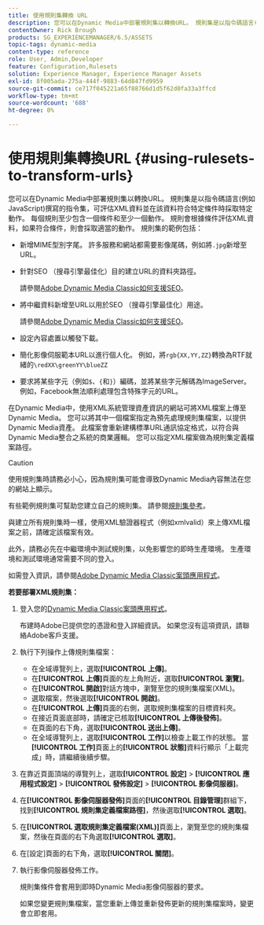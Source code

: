 ```yaml
---
title: 使用規則集轉換 URL
description: 您可以在Dynamic Media中部署規則集以轉換URL。 規則集是以指令碼語言(例如JavaScript)撰寫的指令集，可評估XML資料並在該資料符合特定條件時採取特定動作。
contentOwner: Rick Brough
products: SG_EXPERIENCEMANAGER/6.5/ASSETS
topic-tags: dynamic-media
content-type: reference
role: User, Admin,Developer
feature: Configuration,Rulesets
solution: Experience Manager, Experience Manager Assets
exl-id: 8f005ada-275a-444f-9883-64d847fd9959
source-git-commit: ce717f045221a65f88766d1d5f62d0fa33a3ffcd
workflow-type: tm+mt
source-wordcount: '688'
ht-degree: 0%

---
```


# 使用規則集轉換URL {#using-rulesets-to-transform-urls}

您可以在Dynamic Media中部署規則集以轉換URL。 規則集是以指令碼語言(例如JavaScript)撰寫的指令集，可評估XML資料並在該資料符合特定條件時採取特定動作。 每個規則至少包含一個條件和至少一個動作。 規則會根據條件評估XML資料，如果符合條件，則會採取適當的動作。 規則集的範例包括：

* 新增MIME型別字尾。 許多服務和網站都需要影像尾碼，例如將`.jpg`新增至URL。
* 針對SEO （搜尋引擎最佳化）目的建立URL的資料夾路徑。

  請參閱[Adobe Dynamic Media Classic如何支援SEO](/help/assets/assets/s7_seo.pdf)。

* 將中繼資料新增至URL以用於SEO （搜尋引擎最佳化）用途。

  請參閱[Adobe Dynamic Media Classic如何支援SEO](/help/assets/assets/s7_seo.pdf)。

* 設定內容處置以觸發下載。
* 簡化影像伺服範本URL以進行個人化。 例如，將`rgb{XX,YY,ZZ}`轉換為RTF就緒的`\redXX\greenYY\blueZZ`

* 要求將某些字元（例如`$`、`{`和`}`）編碼，並將某些字元解碼為ImageServer。 例如，Facebook無法順利處理包含特殊字元的URL。

在Dynamic Media中，使用XML系統管理資產資訊的網站可將XML檔案上傳至Dynamic Media。 您可以將其中一個檔案指定為預先處理規則集檔案，以提供Dynamic Media資產。 此檔案會重新建構標準URL通訊協定格式，以符合與Dynamic Media整合之系統的商業邏輯。 您可以指定XML檔案做為規則集定義檔案路徑。

>[!CAUTION]
>
>使用規則集時請務必小心，因為規則集可能會導致Dynamic Media內容無法在您的網站上顯示。

有些範例規則集可幫助您建立自己的規則集。
請參閱[規則集參考](https://experienceleague.adobe.com/docs/dynamic-media-developer-resources/image-serving-api/image-serving-api/rule-set-reference/c-rule-set-reference.html)。

與建立所有規則集時一樣，使用XML驗證器程式（例如xmlvalid）來上傳XML檔案之前，請確定該檔案有效。

此外，請務必先在中繼環境中測試規則集，以免影響您的即時生產環境。
生產環境和測試環境通常需要不同的登入。

如需登入資訊，請參閱[Adobe Dynamic Media Classic案頭應用程式](https://experienceleague.adobe.com/docs/dynamic-media-classic/using/getting-started/signing-out.html#sign-in-dmc-app)。

<!-- OBSOLETE INFORMATION * **NA staging environment** login page: [https://s7sps1-staging.scene7.com/IpsWeb/](https://s7sps1-staging.scene7.com/IpsWeb/)
* **EMEA staging environment** login page: [https://s7sps3-staging.scene7.com/IpsWeb/](https://s7sps3-staging.scene7.com/IpsWeb/)
* **JAPAC staging environment** login page: [https://s7sps5-staging.scene7.com/IpsWeb/](https://s7sps5-staging.scene7.com/IpsWeb/) -->

**若要部署XML規則集：**

1. 登入您的[Dynamic Media Classic案頭應用程式](https://experienceleague.adobe.com/docs/dynamic-media-classic/using/getting-started/signing-out.html#sign-in-dmc-app)。

   布建時Adobe已提供您的憑證和登入詳細資訊。 如果您沒有這項資訊，請聯絡Adobe客戶支援。

1. 執行下列操作上傳規則集檔案：

   * 在全域導覽列上，選取&#x200B;**[!UICONTROL 上傳]**。
   * 在&#x200B;**[!UICONTROL 上傳]**&#x200B;頁面的左上角附近，選取&#x200B;**[!UICONTROL 瀏覽]**。
   * 在&#x200B;**[!UICONTROL 開啟]**&#x200B;對話方塊中，瀏覽至您的規則集檔案(XML)。
   * 選取檔案，然後選取&#x200B;**[!UICONTROL 開啟]**。
   * 在&#x200B;**[!UICONTROL 上傳]**&#x200B;頁面的右側，選取規則集檔案的目標資料夾。
   * 在接近頁面底部時，請確定已核取&#x200B;**[!UICONTROL 上傳後發佈]**。
   * 在頁面的右下角，選取&#x200B;**[!UICONTROL 送出上傳]**。
   * 在全域導覽列上，選取&#x200B;**[!UICONTROL 工作]**&#x200B;以檢查上載工作的狀態。 當&#x200B;**[!UICONTROL 工作]**&#x200B;頁面上的&#x200B;**[!UICONTROL 狀態]**&#x200B;資料行顯示「上載完成」時，請繼續後續步驟。

1. 在靠近頁面頂端的導覽列上，選取&#x200B;**[!UICONTROL 設定]** > **[!UICONTROL 應用程式設定]** > **[!UICONTROL 發佈設定]** > **[!UICONTROL 影像伺服器]**。
1. 在&#x200B;**[!UICONTROL 影像伺服器發佈]**&#x200B;頁面的&#x200B;**[!UICONTROL 目錄管理]**&#x200B;群組下，找到&#x200B;**[!UICONTROL 規則集定義檔案路徑]**，然後選取&#x200B;**[!UICONTROL 選取]**。
1. 在&#x200B;**[!UICONTROL 選取規則集定義檔案(XML)]**&#x200B;頁面上，瀏覽至您的規則集檔案，然後在頁面的右下角選取&#x200B;**[!UICONTROL 選取]**。
1. 在[設定]頁面的右下角，選取&#x200B;**[!UICONTROL 關閉]**。
1. 執行影像伺服器發佈工作。

   規則集條件會套用到即時Dynamic Media影像伺服器的要求。

   如果您變更規則集檔案，當您重新上傳並重新發佈更新的規則集檔案時，變更會立即套用。

